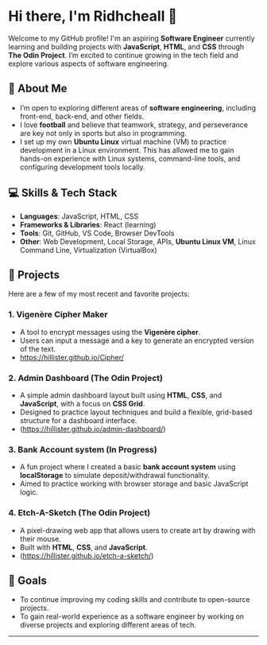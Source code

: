 # Hi there, I'm Ridhcheall 👋

Welcome to my GitHub profile! I'm an aspiring **Software Engineer** currently learning and building projects with **JavaScript**, **HTML**, and **CSS** through **The Odin Project**. I’m excited to continue growing in the tech field and explore various aspects of software engineering.

## 🚀 About Me
- I’m open to exploring different areas of **software engineering**, including front-end, back-end, and other fields.
- I love **football** and believe that teamwork, strategy, and perseverance are key not only in sports but also in programming.
- I set up my own **Ubuntu Linux** virtual machine (VM) to practice development in a Linux environment. This has allowed me to gain hands-on experience with Linux systems, command-line tools, and configuring development tools locally.

## 💻 Skills & Tech Stack
- **Languages**: JavaScript, HTML, CSS
- **Frameworks & Libraries**: React (learning)
- **Tools**: Git, GitHub, VS Code, Browser DevTools
- **Other**: Web Development, Local Storage, APIs, **Ubuntu Linux VM**, Linux Command Line, Virtualization (VirtualBox)

## 🔧 Projects

Here are a few of my most recent and favorite projects:

### 1. **Vigenère Cipher Maker**
   - A tool to encrypt messages using the **Vigenère cipher**.
   - Users can input a message and a key to generate an encrypted version of the text.
   - https://hillister.github.io/Cipher/

### 2. **Admin Dashboard (The Odin Project)**
   - A simple admin dashboard layout built using **HTML**, **CSS**, and **JavaScript**, with a focus on **CSS Grid**.
   - Designed to practice layout techniques and build a flexible, grid-based structure for a dashboard interface.
   - (https://hillister.github.io/admin-dashboard/)

### 3. **Bank Account system (In Progress)**
   - A fun project where I created a basic **bank account system** using **localStorage** to simulate deposit/withdrawal functionality.
   - Aimed to practice working with browser storage and basic JavaScript logic.
     
### 4. **Etch-A-Sketch (The Odin Project)**
   - A pixel-drawing web app that allows users to create art by drawing with their mouse.
   - Built with **HTML**, **CSS**, and **JavaScript**.
   - (https://hillister.github.io/etch-a-sketch/)

## 🎯 Goals
- To continue improving my coding skills and contribute to open-source projects.
- To gain real-world experience as a software engineer by working on diverse projects and exploring different areas of tech.

---
